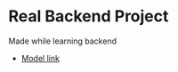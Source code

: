 # Real Backend Project 

Made while learning backend 

- [Model link](https://app.eraser.io/workspace/YtPqZ1VogxGy1jzIDkzj)  